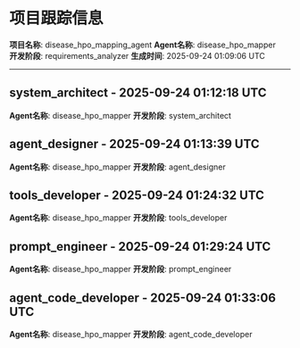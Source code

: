 # 项目跟踪信息

**项目名称**: disease_hpo_mapping_agent
**Agent名称**: disease_hpo_mapper  
**开发阶段**: requirements_analyzer
**生成时间**: 2025-09-24 01:09:06 UTC

---


## system_architect - 2025-09-24 01:12:18 UTC
**Agent名称**: disease_hpo_mapper
**开发阶段**: system_architect


## agent_designer - 2025-09-24 01:13:39 UTC
**Agent名称**: disease_hpo_mapper
**开发阶段**: agent_designer


## tools_developer - 2025-09-24 01:24:32 UTC
**Agent名称**: disease_hpo_mapper
**开发阶段**: tools_developer


## prompt_engineer - 2025-09-24 01:29:24 UTC
**Agent名称**: disease_hpo_mapper
**开发阶段**: prompt_engineer


## agent_code_developer - 2025-09-24 01:33:06 UTC
**Agent名称**: disease_hpo_mapper
**开发阶段**: agent_code_developer

